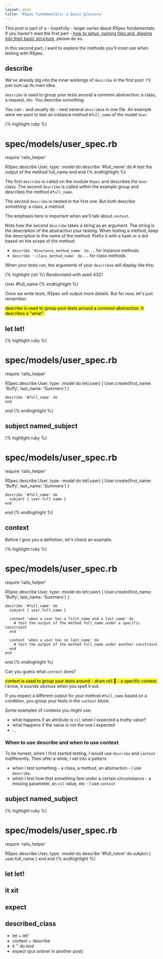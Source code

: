 ```yaml
---
layout: post
title: 'RSpec fundamentals: a basic glossary'
---
```


This post is part of a - hopefully - larger series about RSpec fundamentals. If you haven't read the first part - [how to setup, naming files and, digging into their basic structure]({{site.baseurl}}/rspec-101-basic-set-up/), please do so.

In this second part, I want to explore the methods you'll most use when testing with RSpec.

## describe

We've already dig into the inner workings of `describe` in the first post. I'll just sum up its main idea.

`describe` is used to group your tests around a common abstraction: a class, a request, etc. You describe _something_.

You can - and usually do - nest several `describe`s in one file. An example were we want to test an instance method `#full_name` of the model `User`.

{% highlight ruby %}
  # spec/models/user_spec.rb

  require 'rails_helper'

  RSpec.describe User, type: :model do
    describe '#full_name' do
      # test the output of the method full_name
    end
  end
{% endhighlight %}

The first `describe` is called on the module `RSpec` and describes the `User` class. The second `describe` is called within the example group and describes the method `#full_name`.

The second `describe` is nested in the first one. But both describe _something_: a class, a method.

The emphasis here is important when we'll talk about `context`.

Note how the second `describe` takes a string as an argument. The string is the description of the abstraction your testing. When testing a method, keep the description to the name of the method. Prefix it with a hash or a dot based on the scope of the method:
- `describe '#instance_method_name' do...` for instance methods
- `describe '.class_method_name' do...` for class methods

When your tests run, the arguments of your `describe`s will display like this:

{% highlight zsh %}
  Randomized with seed 4321

  User
    #full_name
{% endhighlight %}

Once we write tests, RSpec will output more details. But for now, let's just remember:

<mark>describe is used to group your tests around a common abstraction. It describes a "what".</mark>

## let let!

{% highlight ruby %}
  # spec/models/user_spec.rb

  require 'rails_helper'

  RSpec.describe User, type: :model do
    let(:user) { User.create(first_name: 'Buffy', last_name: 'Summers') }

    describe '#full_name' do
    end
  end
{% endhighlight %}

## subject named_subject

{% highlight ruby %}
  # spec/models/user_spec.rb

  require 'rails_helper'

  RSpec.describe User, type: :model do
    let(:user) { User.create(first_name: 'Buffy', last_name: 'Summers') }

    describe '#full_name' do
      subject { user.full_name }
    end
  end
{% endhighlight %}

## context

Before I give you a definition, let's check an example.

{% highlight ruby %}
  # spec/models/user_spec.rb

  require 'rails_helper'

  RSpec.describe User, type: :model do
    let(:user) { User.create(first_name: 'Buffy', last_name: 'Summers') }

    describe '#full_name' do
      subject { user.full_name }

      context 'when a user has a first_name and a last_name' do
        # test the output of the method full_name under a specific constraint
      end

      context 'when a user has no last_name' do
        # test the output of the method full_name under another constraint
      end
    end
  end
{% endhighlight %}

Can you guess what `context` does?

<mark>context is used to group your tests around - drum roll 🥁 - a specific context.</mark> I know, it sounds obvious when you spell it out.

If you expect a different output for your method `#full_name` based on a condition, you group your tests in the `context` block.

Some examples of contexts you might use:
- what happens if an attribute is `nil` when I expected a truthy value?
- what happens if the value is not the one I expected
- ...

### When to use describe and when to use context

To be honest, when I first started testing, I would use `describe` and `context` indifferently. Then after a while, I set into a pattern:

- when I test something - a class, a method, an abstraction - I use `describe`.
- when I test how that something fare under a certain circumstance - a missing parameter, an `nil` value, etc - I use `context`

## subject named_subject

{% highlight ruby %}
  # spec/models/user_spec.rb

  require 'rails_helper'

  RSpec.describe User, type: :model do
    describe '#full_name' do
      subject { user.full_name }
    end
  end
{% endhighlight %}


## let let!
## it xit
## expect
## described_class


- let + let!
- context + describe
- it '' do end
- expect (put onliner in another post)
